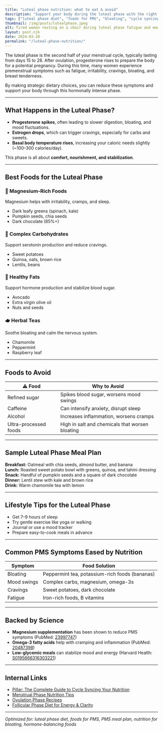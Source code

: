 ```yaml
---
title: "Luteal phase nutrition: what to eat & avoid"
description: "Support your body during the luteal phase with the right foods. Learn what to eat to reduce PMS, bloating, and mood swings with this hormone-focused diet guide."
tags: ["luteal phase diet", "foods for PMS", "bloating", "cycle syncing diet"]
thumbnail: /img/posts/lutealphase.jpeg
alt: Tired woman resting on a chair during luteal phase fatigue and mood changes
layout: post.njk
date: 2024-03-20
permalink: "/luteal-phase-nutrition/"
---
```


The luteal phase is the second half of your menstrual cycle, typically lasting from days 15 to 28. After ovulation, progesterone rises to prepare the body for a potential pregnancy. During this time, many women experience premenstrual symptoms such as fatigue, irritability, cravings, bloating, and breast tenderness.

By making strategic dietary choices, you can reduce these symptoms and support your body through this hormonally intense phase.

---

## What Happens in the Luteal Phase?

- **Progesterone spikes**, often leading to slower digestion, bloating, and mood fluctuations.  
- **Estrogen drops**, which can trigger cravings, especially for carbs and sweets.  
- **Basal body temperature rises**, increasing your caloric needs slightly (~100–300 calories/day).

This phase is all about **comfort, nourishment, and stabilization**.

---

## Best Foods for the Luteal Phase

### 🥦 Magnesium-Rich Foods  
Magnesium helps with irritability, cramps, and sleep.

- Dark leafy greens (spinach, kale)  
- Pumpkin seeds, chia seeds  
- Dark chocolate (85%+)

### 🍠 Complex Carbohydrates  
Support serotonin production and reduce cravings.

- Sweet potatoes  
- Quinoa, oats, brown rice  
- Lentils, beans

### 🥑 Healthy Fats  
Support hormone production and stabilize blood sugar.

- Avocado  
- Extra virgin olive oil  
- Nuts and seeds

### 🫖 Herbal Teas  
Soothe bloating and calm the nervous system.

- Chamomile  
- Peppermint  
- Raspberry leaf

---

## Foods to Avoid

| ⚠️ Food | Why to Avoid |
|--------|----------------|
| Refined sugar | Spikes blood sugar, worsens mood swings |
| Caffeine | Can intensify anxiety, disrupt sleep |
| Alcohol | Increases inflammation, worsens cramps |
| Ultra-processed foods | High in salt and chemicals that worsen bloating |

---

## Sample Luteal Phase Meal Plan

**Breakfast:** Oatmeal with chia seeds, almond butter, and banana  
**Lunch:** Roasted sweet potato bowl with greens, quinoa, and tahini dressing  
**Snack:** Handful of pumpkin seeds and a square of dark chocolate  
**Dinner:** Lentil stew with kale and brown rice  
**Drink:** Warm chamomile tea with lemon

---

## Lifestyle Tips for the Luteal Phase

- Get 7–9 hours of sleep  
- Try gentle exercise like yoga or walking  
- Journal or use a mood tracker  
- Prepare easy-to-cook meals in advance

---

## Common PMS Symptoms Eased by Nutrition

| Symptom        | Food Solution                      |
|----------------|------------------------------------|
| Bloating       | Peppermint tea, potassium-rich foods (bananas) |
| Mood swings    | Complex carbs, magnesium, omega-3s |
| Cravings       | Sweet potatoes, dark chocolate     |
| Fatigue        | Iron-rich foods, B vitamins        |

---

## Backed by Science

- **Magnesium supplementation** has been shown to reduce PMS symptoms (PubMed: [23997747](https://pubmed.ncbi.nlm.nih.gov/9861593/))  
- **Omega-3 fatty acids** help with cramping and inflammation (PubMed: [20487398](https://obgyn.onlinelibrary.wiley.com/doi/10.1111/jog.15217))  
- **Low-glycemic meals** can stabilize mood and energy (Harvard Health: [S0195666316303221](https://www.sciencedirect.com/science/article/abs/pii/S0195666316303221))

---

## Internal Links

- [Pillar: The Complete Guide to Cycle Syncing Your Nutrition](/cycle-syncing-diet-guide)  
- [Menstrual Phase Nutrition Tips](/menstrual-phase-nutrition)  
- [Ovulation Phase Recipes](/ovulation-phase-recipes)
- [Follicular Phase Diet for Energy & Clarity](/follicular-phase-diet)
---

*Optimized for: luteal phase diet, foods for PMS, PMS meal plan, nutrition for bloating, hormone-balancing foods*